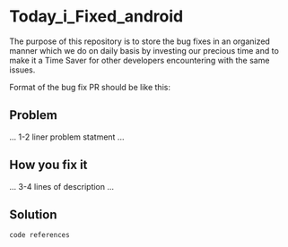 # Today_i_Fixed_android

The purpose of this repository is to store the bug fixes in an organized manner which we do on daily basis by investing our precious time and to make it a Time Saver for other developers encountering with the same issues.

Format of the bug fix PR should be like this:

## Problem
...  1-2 liner problem statment  ...

## How you fix it
...  3-4 lines of description  ...

## Solution
```code references```

